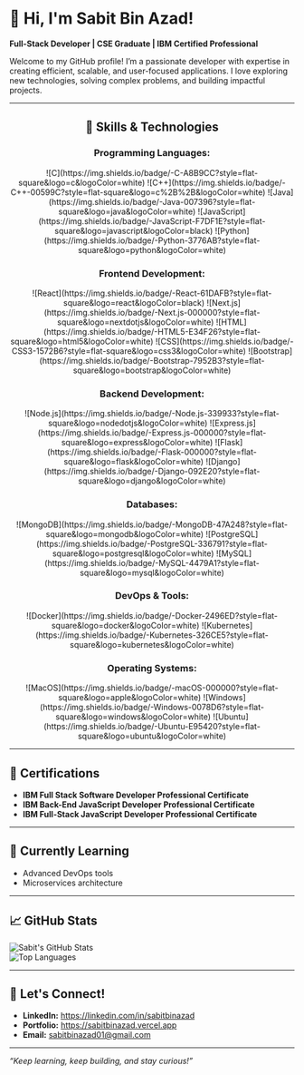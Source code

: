 # 👋 Hi, I'm Sabit Bin Azad!  

**Full-Stack Developer | CSE Graduate | IBM Certified Professional**  

Welcome to my GitHub profile! I’m a passionate developer with expertise in creating efficient, scalable, and user-focused applications. I love exploring new technologies, solving complex problems, and building impactful projects.

---
<div align="center">

## 🚀 **Skills & Technologies**

### **Programming Languages:**
<div style="display: flex; justify-content: center; gap: 20px;">
![C](https://img.shields.io/badge/-C-A8B9CC?style=flat-square&logo=c&logoColor=white)  
![C++](https://img.shields.io/badge/-C++-00599C?style=flat-square&logo=c%2B%2B&logoColor=white)  
![Java](https://img.shields.io/badge/-Java-007396?style=flat-square&logo=java&logoColor=white)  
![JavaScript](https://img.shields.io/badge/-JavaScript-F7DF1E?style=flat-square&logo=javascript&logoColor=black)  
![Python](https://img.shields.io/badge/-Python-3776AB?style=flat-square&logo=python&logoColor=white)  
</div>

### **Frontend Development:**
<div style="display: flex; justify-content: center; gap: 20px;">
![React](https://img.shields.io/badge/-React-61DAFB?style=flat-square&logo=react&logoColor=black)  
![Next.js](https://img.shields.io/badge/-Next.js-000000?style=flat-square&logo=nextdotjs&logoColor=white)  
![HTML](https://img.shields.io/badge/-HTML5-E34F26?style=flat-square&logo=html5&logoColor=white)  
![CSS](https://img.shields.io/badge/-CSS3-1572B6?style=flat-square&logo=css3&logoColor=white)  
![Bootstrap](https://img.shields.io/badge/-Bootstrap-7952B3?style=flat-square&logo=bootstrap&logoColor=white)  
</div>

### **Backend Development:**
<div style="display: flex; justify-content: center; gap: 20px;">
![Node.js](https://img.shields.io/badge/-Node.js-339933?style=flat-square&logo=nodedotjs&logoColor=white)  
![Express.js](https://img.shields.io/badge/-Express.js-000000?style=flat-square&logo=express&logoColor=white)  
![Flask](https://img.shields.io/badge/-Flask-000000?style=flat-square&logo=flask&logoColor=white)  
![Django](https://img.shields.io/badge/-Django-092E20?style=flat-square&logo=django&logoColor=white)  
</div>

### **Databases:**
<div style="display: flex; justify-content: center; gap: 20px;">
![MongoDB](https://img.shields.io/badge/-MongoDB-47A248?style=flat-square&logo=mongodb&logoColor=white)  
![PostgreSQL](https://img.shields.io/badge/-PostgreSQL-336791?style=flat-square&logo=postgresql&logoColor=white)  
![MySQL](https://img.shields.io/badge/-MySQL-4479A1?style=flat-square&logo=mysql&logoColor=white)  
</div>

### **DevOps & Tools:**
<div style="display: flex; justify-content: center; gap: 20px;">
![Docker](https://img.shields.io/badge/-Docker-2496ED?style=flat-square&logo=docker&logoColor=white)  
![Kubernetes](https://img.shields.io/badge/-Kubernetes-326CE5?style=flat-square&logo=kubernetes&logoColor=white)  
</div>

### **Operating Systems:**
<div style="display: flex; justify-content: center; gap: 20px;">
![MacOS](https://img.shields.io/badge/-macOS-000000?style=flat-square&logo=apple&logoColor=white)  
![Windows](https://img.shields.io/badge/-Windows-0078D6?style=flat-square&logo=windows&logoColor=white)  
![Ubuntu](https://img.shields.io/badge/-Ubuntu-E95420?style=flat-square&logo=ubuntu&logoColor=white)  
</div>
</div>


---

## 🏅 **Certifications**  
- **IBM Full Stack Software Developer Professional Certificate**  
- **IBM Back-End JavaScript Developer Professional Certificate**  
- **IBM Full-Stack JavaScript Developer Professional Certificate**  

---

## 🌱 **Currently Learning**  
- Advanced DevOps tools  
- Microservices architecture  

---

## 📈 **GitHub Stats**  
![Sabit's GitHub Stats](https://github-readme-stats.vercel.app/api?username=sabitbinazad&show_icons=true&theme=radical)  
![Top Languages](https://github-readme-stats.vercel.app/api/top-langs/?username=sabitbinazad&layout=compact&theme=radical)  

---

## 🤝 **Let's Connect!**  
- **LinkedIn:** https://linkedin.com/in/sabitbinazad
- **Portfolio:** https://sabitbinazad.vercel.app  
- **Email:** sabitbinazad01@gmail.com  

---

*“Keep learning, keep building, and stay curious!”*  
